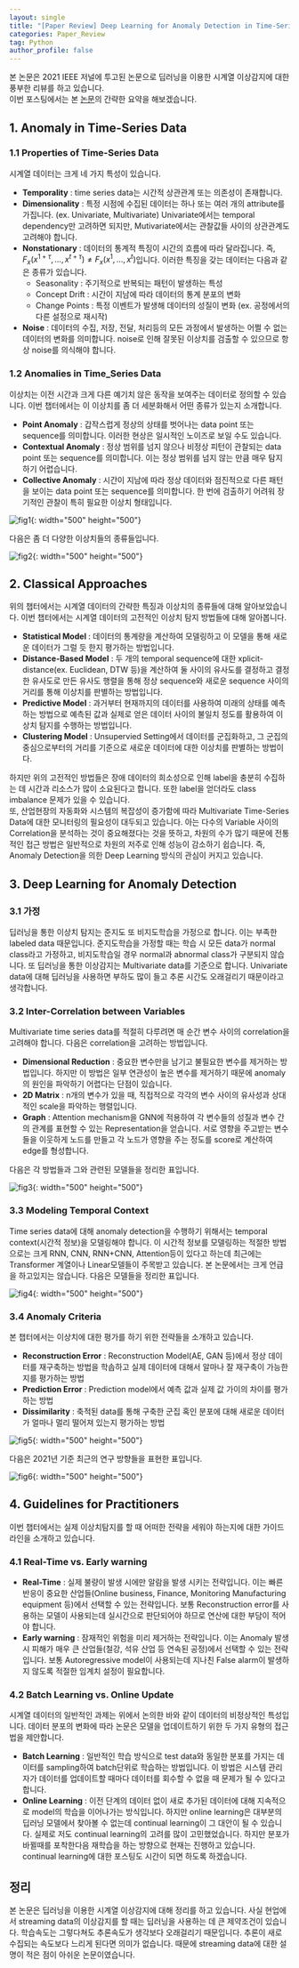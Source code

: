 ```yaml
---
layout: single
title: "[Paper Review] Deep Learning for Anomaly Detection in Time-Series Data: Review, Analysis and Guidelines"
categories: Paper_Review
tag: Python
author_profile: false
---
```

본 논문은 2021 IEEE 저널에 투고된 논문으로 딥러닝을 이용한 시계열 이상감지에 대한 풍부한 리뷰를 하고 있습니다.  
이번 포스팅에서는 본 [논문](https://ieeexplore.ieee.org/abstract/document/9523565)의 간략한 요약을 해보겠습니다.

## 1. Anomaly in Time-Series Data
### 1.1 Properties of Time-Series Data
시계열 데이터는 크게 네 가지 특성이 있습니다.
* **Temporality** : time series data는 시간적 상관관계 또는 의존성이 존재합니다.
* **Dimensionality** : 특정 시점에 수집된 데이터는 하나 또는 여러 개의 attribute를 가집니다. (ex. Univariate, Multivariate) Univariate에서는 temporal dependency만 고려하면 되지만, Mutivariate에서는 관찰값들 사이의 상관관계도 고려해야 합니다.
* **Nonstationary** : 데이터의 통계적 특징이 시간의 흐름에 따라 달라집니다. 즉, $F_x(x^{1+\tau},...,x^{t+\tau}) \ne F_x(x^1,...,x^t)$입니다. 이러한 특징을 갖는 데이터는 다음과 같은 종류가 있습니다.
    * Seasonality : 주기적으로 반복되는 패턴이 발생하는 특성
    * Concept Drift : 시간이 지남에 따라 데이터의 통계 분포의 변화
    * Change Points : 특정 이벤트가 발생해 데이터의 성질이 변화 (ex. 공정에서의 다른 설정으로 재시작)
* **Noise** : 데이터의 수집, 저장, 전달, 처리등의 모든 과정에서 발생하는 어쩔 수 없는 데이터의 변화를 의미합니다. noise로 인해 잘못된 이상치를 검출할 수 있으므로 항상 noise를 의식해야 합니다.

### 1.2 Anomalies in Time_Series Data
이상치는 이전 시간과 크게 다른 예기치 않은 동작을 보여주는 데이터로 정의할 수 있습니다. 이번 챕터에서는 이 이상치를 좀 더 세분화해서 어떤 종류가 있는지 소개합니다.
* **Point Anomaly** : 갑작스럽게 정상의 상태를 벗어나는 data point 또는 sequence를 의미합니다. 이러한 현상은 일시적인 노이즈로 보일 수도 있습니다.
* **Contextual Anomaly** : 정상 범위를 넘지 않으나 비정상 피턴이 관찰되는 data point 또는 sequence를 의미합니다. 이는 정상 범위를 넘지 않는 만큼 매우 탐지하기 어렵습니다.
* **Collective Anomaly** : 시간이 지남에 따라 정상 데이터와 점진적으로 다른 패턴을 보이는 data point 또는 sequence를 의미합니다. 한 번에 검출하기 어려워 장기적인 관찰이 특히 필요한 이상치 형태입니다.
  
![fig1]({{site.url}}/images/2023-03-25-paper2/fig1.png){: width="500" height="500"}

다음은 좀 더 다양한 이상치들의 종류들입니다.

![fig2]({{site.url}}/images/2023-03-25-paper2/fig2.png){: width="500" height="500"}

## 2. Classical Approaches
위의 챕터에서는 시계열 데이터의 간략한 특징과 이상치의 종류들에 대해 알아보았습니다. 이번 챕터에서는 시계열 데이터의 고전적인 이상치 탐지 방법들에 대해 알아봅니다.
* **Statistical Model** : 데이터의 통계량을 계산하여 모델링하고 이 모델을 통해 새로운 데이터가 그럴 듯 한지 평가하는 방법입니다.
* **Distance-Based Model** : 두 개의 temporal sequence에 대한 xplicit-distance(ex. Euclidean, DTW 등)을 계산하여 둘 사이의 유사도를 결정하고 결정한 유사도로 만든 유사도 행렬을 통해 정상 sequence와 새로운 sequence 사이의 거리를 통해 이상치를 판별하는 방법입니다.
* **Predictive Model** : 과거부터 현재까지의 데이터를 사용하여 미래의 상태를 예측하는 방법으로 예측된 값과 실제로 얻은 데이터 사이의 불일치 정도를 활용하여 이상치 탐지를 수행하는 방법입니다.
* **Clustering Model** : Unsupervied Setting에서 데이터를 군집화하고, 그 군집의 중심으로부터의 거리를 기준으로 새로운 데이터에 대한 이상치를 판별하는 방법이다.

하지만 위의 고전적인 방법들은 장애 데이터의 희소성으로 인해 label을 충분히 수집하는 데 시간과 리소스가 많이 소요된다고 합니다. 또한 label을 얻더라도 class imbalance 문제가 있을 수 있습니다.  
또, 산업현장의 자동화와 시스템의 복잡성이 증가함에 따라 Multivariate Time-Series Data에 대한 모니터링의 필요성이 대두되고 있습니다. 아는 다수의 Variable 사이의 Correlation을 분석하는 것이 중요해졌다는 것을 뜻하고, 차원의 수가 많기 때문에 전통적인 접근 방법은 일반적으로 차원의 저주로 인해 성능이 감소하기 쉽습니다. 즉, Anomaly Detection을 의한 Deep Learning 방식의 관심이 커지고 있습니다.  

## 3. Deep Learning for Anomaly Detection
### 3.1 가정
딥러닝을 통한 이상치 탐지는 준지도 또 비지도학습을 가정으로 합니다. 이는 부족한 labeled data 때문입니다. 준지도학습을 가정할 때는 학습 시 모든 data가 normal class라고 가정하고, 비지도학습일 경우 normal과 abnormal class가 구분되지 않습니다. 또 딥러닝을 통한 이상감지는 Multivariate data를 기준으로 합니다. Univariate data에 대해 딥러닝을 사용하면 부하도 많이 들고 추론 시간도 오래걸리기 때문이라고 생각합니다.

### 3.2 Inter-Correlation between Variables
Multivariate time series data를 적절히 다루려면 매 순간 변수 사이의 correlation을 고려해야 합니다. 다음은 correlation을 고려하는 방법입니다.
* **Dimensional Reduction** : 중요한 변수만을 남기고 불필요한 변수를 제거하는 방법입니다. 하지만 이 방법은 일부 연관성이 높은 변수를 제거하기 때문에 anomaly의 원인을 파악하기 어렵다는 단점이 있습니다.
* **2D Matrix** : n개의 변수가 있을 때, 직접적으로 각각의 변수 사이의 유사성과 상대적인 scale을 파악하는 행렬입니다.
* **Graph** : Attention mechanism을 GNN에 적용하여 각 변수들의 성질과 변수 간의 관계를 표현할 수 있는 Representation을 얻습니다. 서로 영향을 주고받는 변수들을 이웃하게 노드를 만들고 각 노드가 영향을 주는 정도를 score로 계산하여 edge를 형성합니다.

다음은 각 방법들과 그와 관련된 모델들을 정리한 표입니다.

![fig3]({{site.url}}/images/2023-03-25-paper2/fig3.png){: width="500" height="500"}

### 3.3 Modeling Temporal Context
Time series data에 대해 anomaly detection을 수행하기 위해서는 temporal context(시간적 정보)을 모델링해야 합니다. 이 시간적 정보를 모델링하는 적절한 방법으로는 크게 RNN, CNN, RNN+CNN, Attention등이 있다고 하는데 최근에는 Transformer 계열이나 Linear모델들이 주목받고 있습니다. 본 논문에서는 크게 언급을 하고있지는 않습니다. 다음은 모델들을 정리한 표입니다.

![fig4]({{site.url}}/images/2023-03-25-paper2/fig4.png){: width="500" height="500"}

### 3.4 Anomaly Criteria
본 챕터에서는 이상치에 대한 평가를 하기 위한 전략들을 소개하고 있습니다.
* **Reconstruction Error** : Reconstruction Model(AE, GAN 등)에서 정상 데이터를 재구축하는 방법을 학솝하고 실제 데이터에 대해서 알마나 잘 재구축이 가능한지를 평가하는 방법
* **Prediction Error** : Prediction model에서 예측 값과 실제 값 가이의 차이를 평가하는 방법
* **Dissimilarity** : 축적된 data를 통해 구축한 군집 혹인 분포에 대해 새로운 데이터가 얼마나 멀리 떨어져 있는지 평가하는 방법

![fig5]({{site.url}}/images/2023-03-25-paper2/fig5.png){: width="500" height="500"}

다음은 2021년 기준 최근의 연구 방향들을 표현한 표입니다.

![fig6]({{site.url}}/images/2023-03-25-paper2/fig6.png){: width="500" height="500"}

## 4. Guidelines for Practitioners
이번 챕터에서는 실제 이상치탐지를 할 때 어떠한 전략을 세워야 하는지에 대한 가이드라인을 소개하고 있습니다.

### 4.1 Real-Time vs. Early warning
* **Real-Time** : 실제 불량이 발생 시에만 알람을 발생 시키는 전략입니다. 이는 빠른 반응이 중요한 산업들(Online business, Finance, Monitoring Manufacturing equipment 등)에서 선택할 수 있는 전략입니다. 보통 Reconstruction error를 사용하는 모델이 사용되는데 실시간으로 판단되어야 하므로 연산에 대한 부담이 적어야 합니다.
* **Early warning** : 잠재적인 위험을 미리 제거하는 전략입니다. 이는 Anomaly 발생시 피해가 매우 큰 산업들(철강, 석유 산업 등 연속된 공정)에서 선택할 수 있는 전략입니다. 보통 Autoregressive model이 사용되는데 지나친 False alarm이 발생하지 않도록 적절한 임계치 설정이 필요합니다.

### 4.2 Batch Learning vs. Online Update
시계열 데이터의 일반적인 과제는 위에서 논의한 바와 같이 데이터의 비정상적인 특성입니다. 데이터 분포의 변화에 따라 논문은 모델을 업데이트하기 위한 두 가지 유형의 접근법을 제안합니다.
* **Batch Learning** : 일반적인 학습 방식으로 test data와 동일한 분포를 가지는 데이터를 sampling하여 batch단위로 학습하는 방법입니다. 이 방법은 시스템 관리자가 데이터를 업데이트할 때마다 데이터를 회수할 수 없을 때 문제가 될 수 있다고 합니다.
* **Online Learning** : 이전 단계의 데이터 없이 새로 추가된 데이터에 대해 지속적으로 model의 학습을 이어나가는 방식입니다. 하지만 online learning은 대부분의 딥러닝 모델에서 찾아볼 수 없는데 continual learning이 그 대안이 될 수 있습니다. 실제로 저도 continual learning의 고려를 많이 고민했었습니다. 하지만 분포가 바뀔때를 포착한다음 재학습을 하는 방향으로 현재는 진행하고 있습니다. continual learning에 대한 포스팅도 시간이 되면 하도록 하겠습니다.

## 정리
본 논문은 딥러닝을 이용한 시계열 이상감지에 대해 정리를 하고 있습니다. 사실 현업에서 streaming data의 이상감지를 할 때는 딥러닝을 사용하는 데 큰 제약조건이 있습니다. 학습속도는 그렇다쳐도 추론속도가 생각보다 오래걸리기 때문입니다. 추론이 새로 수집되는 속도보다 느리게 된다면 의미가 없습니다. 때문에 streaming data에 대한 설명이 적은 점이 아쉬운 논문이였습니다.